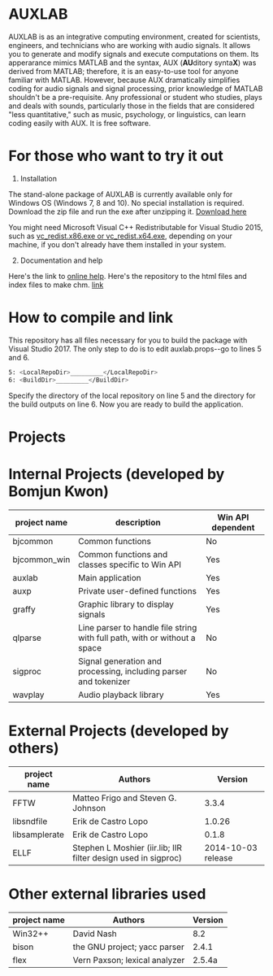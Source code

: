 # AUXLAB

AUXLAB is as an integrative computing environment, created for scientists, engineers, and technicians who are working with audio signals. It allows you to generate and modify signals and execute computations on them. Its apperarance mimics MATLAB and the syntax, AUX (**AU**ditory synta**X**) was derived from MATLAB; therefore, it is an easy-to-use tool for anyone familiar with MATLAB. However, because AUX dramatically simplifies coding for audio signals and signal processing, prior knowledge of MATLAB shouldn't be a pre-requisite. Any professional or student who studies, plays and deals with sounds, particularly those in the fields that are considered "less quantitative," such as music, psychology, or linguistics, can learn coding easily with AUX. It is free software.

# For those who want to try it out
1. Installation

The stand-alone package of AUXLAB is currently available only for Windows OS (Windows 7, 8 and 10). No special installation is required. Download the zip file and run the exe after unzipping it. [Download here](http://auditorypro.com/download/auxlab/auxlab.html)

You might need Microsoft Visual C++ Redistributable for Visual Studio 2015, such as [vc_redist.x86.exe or vc_redist.x64.exe](https://www.microsoft.com/en-us/download/details.aspx?id=48145), depending on your machine, if you don't already have them installed in your system.

2. Documentation and help

Here's the link to [online help](http://auxlab.org/help/AUXLAB.html).
Here's the repository to the html files and index files to make chm. [link](http://github.com/bjkwon/auxlab-help.git)

# How to compile and link

This repository has all files necessary for you to build the package with Visual Studio 2017. The only step to do is to edit auxlab.props--go to lines 5 and 6.

```sh
5: <LocalRepoDir>_________</LocalRepoDir>
6: <BuildDir>_________</BuildDir>
```
Specify the directory of the local repository on line 5 and the directory for the build outputs on line 6. Now you are ready to build the application.

# Projects
# Internal Projects (developed by Bomjun Kwon)
| project name | description                                                               | Win API dependent |
|--------------|---------------------------------------------------------------------------|---|
| bjcommon      | Common functions                                            | No |
| bjcommon_win      | Common functions and classes specific to Win API                                             | Yes |
| auxlab       | Main application                                                          | Yes |
| auxp         | Private user-defined functions                                            |Yes |
| graffy       | Graphic library to display signals                                        |Yes |
| qlparse      | Line parser to handle file string with full path, with or without a space |No|
| sigproc      | Signal generation and processing, including parser and tokenizer          |No|
| wavplay      | Audio playback library                                                    |Yes |

# External Projects (developed by others)
| project name | Authors                                                               |Version  |
|--------------|---------------------------------------------------------------------------|---|
| FFTW      | Matteo Frigo and Steven G. Johnson                                              | 3.3.4 |
| libsndfile       | Erik de Castro Lopo                                                        | 1.0.26 |
| libsamplerate         | Erik de Castro Lopo                                            |0.1.8 |
| ELLF | Stephen L Moshier (iir.lib; IIR filter design used in sigproc)          |2014-10-03 release|

# Other external libraries used
| project name | Authors                                                               |Version  |
|--------------|---------------------------------------------------------------------------|---|
|Win32++| David Nash | 8.2 |
|bison| the GNU project; yacc parser| 2.4.1|
|flex| Vern Paxson; lexical analyzer| 2.5.4a|

